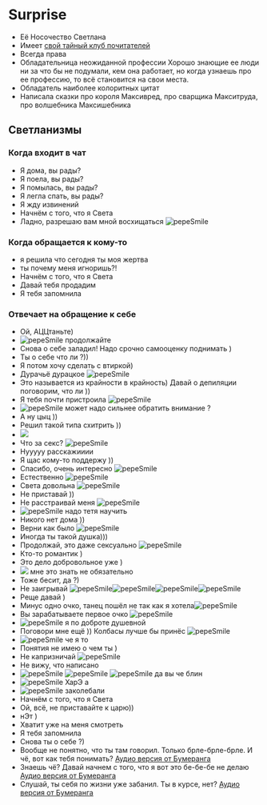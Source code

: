 # Surprise
* Её Носочество Светлана
* Имеет [свой тайный клуб почитателей](https://discord.com/channels/927554008263032832/1101790287287824426/1101790840612978728)
* Всегда права
* Обладательница неожиданной профессии
  Хорошо знающие ее люди ни за что бы не подумали, кем она работает, но когда узнаешь про ее профессию, то всё становится на свои места.
* Обладатель наиболее колоритных цитат
* Написала сказки про короля Максивред, про сварщика Макситруда, про волшебника Максишебника

## Светланизмы

### Когда входит в чат
* Я дома, вы рады?
* Я поела, вы рады?
* Я помылась, вы рады?
* Я легла спать, вы рады?
* Я жду извинений
* Начнём с того, что я Света
* Ладно, разрешаю вам мной восхищаться ![pepeSmile](https://cdn.discordapp.com/emojis/927633357737713704.webp?size=20&quality=lossless)

### Когда обращается к кому-то
* я решила что сегодня ты моя жертва
* ты почему меня игноришь?!
* Начнём с того, что я Света
* Давай тебя продадим
* Я тебя запомнила

### Отвечает на обращение к себе
* Ой, АЦЦтаньте)
* ![pepeSmile](https://cdn.discordapp.com/emojis/927633357737713704.webp?size=20&quality=lossless) продолжайте
* Снова о себе заладил! Надо срочно самооценку поднимать )
* Ты о себе что ли ?))
* Я потом хочу сделать с втиркой)
* Дурачьё дурацкое ![pepeSmile](https://cdn.discordapp.com/emojis/927633357737713704.webp?size=20&quality=lossless)
* Это называется из крайности в крайность) Давай о депиляции поговорим, что ли ))
* Я тебя почти пристроила ![pepeSmile](https://cdn.discordapp.com/emojis/927633357737713704.webp?size=20&quality=lossless)
* ![pepeSmile](https://cdn.discordapp.com/emojis/927633357737713704.webp?size=20&quality=lossless) может надо сильнее обратить внимание ?
* А ну цыц ))
* Решил такой типа схитрить ))
* ![](https://cdn.discordapp.com/emojis/934683057716330496.webp?size=20&quality=lossless)
* Что за секс? ![pepeSmile](https://cdn.discordapp.com/emojis/927633357737713704.webp?size=20&quality=lossless)
* Нууууу расскажииии
* Я щас кому-то поддержу ))
* Спасибо, очень интересно ![pepeSmile](https://cdn.discordapp.com/emojis/927633357737713704.webp?size=20&quality=lossless)
* Естественно ![pepeSmile](https://cdn.discordapp.com/emojis/927633357737713704.webp?size=20&quality=lossless)
* Света довольна ![pepeSmile](https://cdn.discordapp.com/emojis/927633357737713704.webp?size=20&quality=lossless)
* Не приставай ))
* Не расстраивай меня ![pepeSmile](https://cdn.discordapp.com/emojis/927633357737713704.webp?size=20&quality=lossless)
* ![pepeSmile](https://cdn.discordapp.com/emojis/927633357737713704.webp?size=20&quality=lossless) надо тетя научить
* Никого нет дома ))
* Верни как было ![pepeSmile](https://cdn.discordapp.com/emojis/927633357737713704.webp?size=20&quality=lossless)
* Иногда ты такой душка)))
* Продолжай, это даже сексуально ![pepeSmile](https://cdn.discordapp.com/emojis/927633357737713704.webp?size=20&quality=lossless)
* Кто-то романтик )
* Это дело добровольное уже )
* ![](https://cdn.discordapp.com/emojis/958004634310574120.webp?size=20&quality=lossless) мне это знать не обязательно
* Тоже бесит, да ?)
* Не заигрывай ![pepeSmile](https://cdn.discordapp.com/emojis/927633357737713704.webp?size=20&quality=lossless)![pepeSmile](https://cdn.discordapp.com/emojis/927633357737713704.webp?size=20&quality=lossless)![pepeSmile](https://cdn.discordapp.com/emojis/927633357737713704.webp?size=20&quality=lossless)![pepeSmile](https://cdn.discordapp.com/emojis/927633357737713704.webp?size=20&quality=lossless)
* Реще давай )
* Минус одно очко, танец пошёл не так как я хотела![pepeSmile](https://cdn.discordapp.com/emojis/927633357737713704.webp?size=20&quality=lossless)
* Вы зарабатываете первое очко ![pepeSmile](https://cdn.discordapp.com/emojis/927633357737713704.webp?size=20&quality=lossless)
* ![pepeSmile](https://cdn.discordapp.com/emojis/927633357737713704.webp?size=20&quality=lossless) я по доброте душевной
* Поговори мне ещё )) Колбасы лучше бы принёс ![pepeSmile](https://cdn.discordapp.com/emojis/927633357737713704.webp?size=20&quality=lossless)
* ![pepeSmile](https://cdn.discordapp.com/emojis/927633357737713704.webp?size=20&quality=lossless) че я то
* Понятия не имею о чем ты )
* Не капризничай ![pepeSmile](https://cdn.discordapp.com/emojis/927633357737713704.webp?size=20&quality=lossless)
* Не вижу, что написано
* ![pepeSmile](https://cdn.discordapp.com/emojis/927633357737713704.webp?size=20&quality=lossless) ![pepeSmile](https://cdn.discordapp.com/emojis/927633357737713704.webp?size=20&quality=lossless) ![pepeSmile](https://cdn.discordapp.com/emojis/927633357737713704.webp?size=20&quality=lossless) да вы че блин
* ![pepeSmile](https://cdn.discordapp.com/emojis/927633357737713704.webp?size=20&quality=lossless) ХарЭ а
* ![pepeSmile](https://cdn.discordapp.com/emojis/927633357737713704.webp?size=20&quality=lossless) заколебали
* Начнём с того, что я Света
* Ой, всё, не приставайте к царю))
* нЭт )
* Хватит уже на меня смотреть
* Я тебя запомнила
* Снова ты о себе ?)
* Вообще не понятно, что ты там говорил. Только брле-брле-брле. И чё, вот как тебя понимать?
  [Аудио версия от Бумеранга](https://cdn.discordapp.com/attachments/1101790287287824426/1143595882479104041/Screen_Recording_20230820_210320_Discord_1_1.mp4)
* Знаешь чё? Давай начнем с того, что я вот это бе-бе-бе не делаю
  [Аудио версия от Бумеранга](https://cdn.discordapp.com/attachments/1101790287287824426/1146096208436281454/Screen_Recording_20230829_195157_Discord_1.mp4)
* Слушай, ты себя по жизни уже забанил. Ты в курсе, нет?
  [Аудио версия от Бумеранга](https://cdn.discordapp.com/attachments/1101790287287824426/1145984065397342218/Screen_Recording_20230829_122908_Discord_1.mp4)
